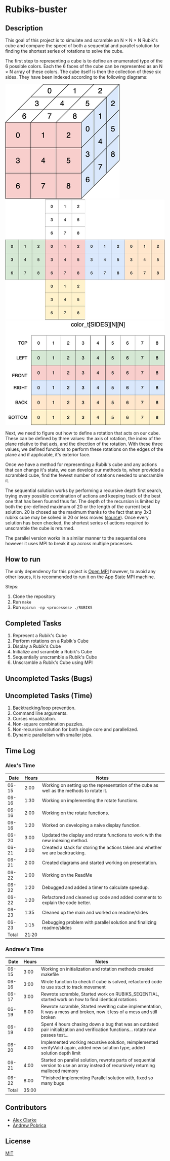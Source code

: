 # Rubiks-buster

## Description

This goal of this project is to simulate and scramble an N × N × N Rubik's cube and compare the speed of both a sequential and parallel solution for finding the shortest series of rotations to solve the cube.

The first step to representing a cube is to define an enumerated type of the 6 possible colors. Each the 6 faces of the cube can be represented as an N × N array of these colors. The cube itself is then the collection of these six sides. They have been indexed according to the following diagrams:

![3D Cube With Indexing](diagrams/index_3D.png)
![Flattened Cube With Indexing](diagrams/index_flat.png)
![Cube Array Representation](diagrams/index_array.png)

Next, we need to figure out how to define a rotation that acts on our cube. These can be defined by three values: the axis of rotation, the index of the plane relative to that axis, and the direction of the rotation. With these three values, we defined functions to perform these rotations on the edges of the plane and if applicable, it's exterior face.

Once we have a method for representing a Rubik's cube and any actions that can change it's state, we can develop our methods to, when provided a scrambled cube, find the fewest number of rotations needed to unscramble it.

The sequential solution works by performing a recursive depth first search, trying every possible combination of actions and keeping track of the best one that has been founnd thus far. The depth of the recursion is limited by both the pre-defined maximum of 20 or the length of the current best solution. 20 is chosed as the maximum thanks to the fact that any 3x3 rubiks cube may be solved in 20 or less moves ([source](https://www.cube20.org/)). Once every solution has been checked, the shortest series of actions required to unscramble the cube is returned.

The parallel version works in a similar manner to the sequential one however it uses MPI to break it up across multiple processes.

## How to run

The only dependency for this project is [Open MPI](https://www.open-mpi.org/) however, to avoid any other issues, it is recommended to run it on the App State MPI machine.

Steps:
1. Clone the repository
2. Run `make`
3. Run `mpirun -np <processes> ./RUBIKS`

## Completed Tasks

1. Represent a Rubik's Cube
2. Perform rotations on a Rubik's Cube
3. Display a Rubik's Cube
4. Initialize and scramble a Rubik's Cube
5. Sequentially unscramble a Rubik's Cube
6. Unscramble a Rubik's Cube using MPI

## Uncompleted Tasks (Bugs)

## Uncompleted Tasks (Time)

1. Backtracking/loop prevention.
2. Command line arguments.
3. Curses visualization.
4. Non-square combination puzzles.
5. Non-recursive solution for both single core and parallelized.
6. Dynamic parallelism with smaller jobs.

## Time Log

### Alex's Time

| Date  | Hours | Notes                                                                                     |
|-------|-------|-------------------------------------------------------------------------------------------|
| 06-15 | 2:00  | Working on setting up the representation of the cube as well as the methods to rotate it. |
| 06-16 | 1:30  | Working on implementing the rotate functions.                                             |
| 06-16 | 2:00  | Working on the rotate functions.                                                          |
| 06-16 | 1:20  | Worked on developing a naive display function.                                            |
| 06-20 | 3:00  | Updated the display and rotate functions to work with the new indexing method.            |
| 06-21 | 3:00  | Created a stack for storing the actions taken and whether we are backtracking.            |
| 06-21 | 2:00  | Created diagrams and started working on presentation.                                     |
| 06-22 | 1:00  | Working on the ReadMe                                                                     |
| 06-22 | 1:20  | Debugged and added a timer to calculate speedup.                                          |
| 06-22 | 1:20  | Refactored and cleaned up code and added comments to explain the code better.             |
| 06-23 | 1:35  | Cleaned up the main and worked on readme/slides                                           |
| 06-23 | 1:15  | Debugging problem with parallel solution and finalizing readme/slides                     |
| Total | 21:20 |                                                                                           |

### Andrew's Time

| Date  | Hours | Notes                                                                                                                              |
|-------|-------|------------------------------------------------------------------------------------------------------------------------------------|
| 06-15 | 3:00  | Working on initialization and rotation methods created makefile                                                                    |
| 06-16 | 3:00  | Wrote function to check if cube is solved, refactored code to use stuct to track movement                                          |
| 06-17 | 3:00  | Rewrote scramble, Started work on RUBIKS_SEQENTIAL, started work on how to find identical rotations                                |
| 06-19 | 6:00  | Rewrote scramble, Started rewriting cube implementation, It was a mess and broken, now it less of a mess and still broken          |
| 06-19 | 4:00  | Spent 4 hours chasing down a bug that was an outdated pair initialization and verification functions... rotate now passes test...  |
| 06-20 | 4:00  | Implemented working recursive solution, reimplemented verifyValid again, added new solution type, added solution depth limit       |
| 06-21 | 4:00  | Started on parallel solution, rewrote parts of sequential version to use an array instead of recursively returning malloced memory |
| 06-22 | 8:00  | "Finished implementing Parallel solution with, fixed so many bugs                                                                  |
| Total | 35:00 |                                                                                                                                    |

## Contributors

- [Alex Clarke](https://github.com/alexpclarke)
- [Andrew Pobrica](https://github.com/crispyman)

## License

[MIT](https://github.com/alexpclarke/Haskell-Turing-Machine/blob/master/LICENSE)